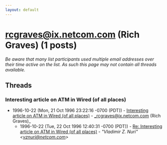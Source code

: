 ```yaml
---
layout: default
---
```


# rcgraves@ix.netcom.com (Rich Graves) (1 posts)

_Be aware that many list participants used multiple email addresses over their time active on the list. As such this page may not contain all threads available._

## Threads

### Interesting article on ATM in Wired (of all places)
+ 1996-10-22 (Mon, 21 Oct 1996 23:22:16 -0700 (PDT)) - [Interesting article on ATM in Wired (of all places)](/archive/1996/10/31b3b6c0fe2e030b378762c0d8b6ace3021c51d743e678cd1bc7a39cb3bbf2bb) - _rcgraves@ix.netcom.com (Rich Graves)_
  + 1996-10-22 (Tue, 22 Oct 1996 12:40:31 -0700 (PDT)) - [Re: Interesting article on ATM in Wired (of all places)](/archive/1996/10/93e720c32e4fa4c1b36cdeffd1abbe07a6c2846c6cbde2c4e4d467fdbad3d026) - _"Vladimir Z. Nuri" \<vznuri@netcom.com\>_

